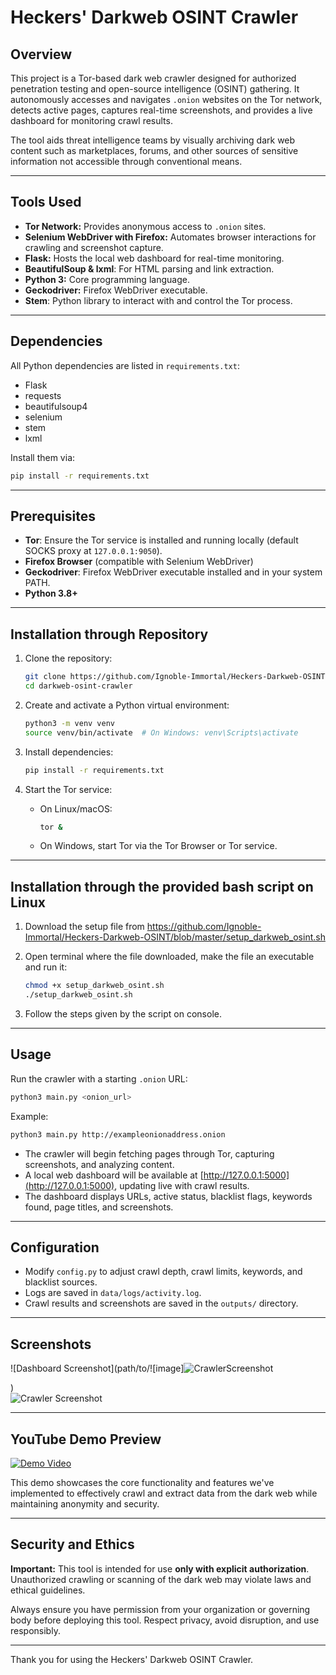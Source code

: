 # Heckers' Darkweb OSINT Crawler

## Overview

This project is a Tor-based dark web crawler designed for authorized penetration testing and open-source intelligence (OSINT) gathering. It autonomously accesses and navigates `.onion` websites on the Tor network, detects active pages, captures real-time screenshots, and provides a live dashboard for monitoring crawl results.

The tool aids threat intelligence teams by visually archiving dark web content such as marketplaces, forums, and other sources of sensitive information not accessible through conventional means.

---

## Tools Used

- **Tor Network:** Provides anonymous access to `.onion` sites.
- **Selenium WebDriver with Firefox:** Automates browser interactions for crawling and screenshot capture.
- **Flask:** Hosts the local web dashboard for real-time monitoring.
- **BeautifulSoup & lxml**: For HTML parsing and link extraction.
- **Python 3:** Core programming language.
- **Geckodriver:** Firefox WebDriver executable.
- **Stem**: Python library to interact with and control the Tor process.

---

## Dependencies

All Python dependencies are listed in `requirements.txt`:

- Flask
- requests
- beautifulsoup4
- selenium
- stem
- lxml

Install them via:

```bash
pip install -r requirements.txt
```

---

## Prerequisites

- **Tor**: Ensure the Tor service is installed and running locally (default SOCKS proxy at `127.0.0.1:9050`).
- **Firefox Browser** (compatible with Selenium WebDriver)
- **Geckodriver**: Firefox WebDriver executable installed and in your system PATH.
- **Python 3.8+**

---

## Installation through Repository

1. Clone the repository:

   ```bash
   git clone https://github.com/Ignoble-Immortal/Heckers-Darkweb-OSINT.git
   cd darkweb-osint-crawler
   ```

2. Create and activate a Python virtual environment:

   ```bash
   python3 -m venv venv
   source venv/bin/activate  # On Windows: venv\Scripts\activate
   ```

3. Install dependencies:

   ```bash
   pip install -r requirements.txt
   ```

4. Start the Tor service:

   - On Linux/macOS:

     ```bash
     tor &
     ```

   - On Windows, start Tor via the Tor Browser or Tor service.

---

## Installation through the provided bash script on Linux

1. Download the setup file from https://github.com/Ignoble-Immortal/Heckers-Darkweb-OSINT/blob/master/setup_darkweb_osint.sh

2. Open terminal where the file downloaded, make the file an executable and run it:

    ```bash
    chmod +x setup_darkweb_osint.sh
    ./setup_darkweb_osint.sh
    ```
3. Follow the steps given by the script on console.

---

## Usage

Run the crawler with a starting `.onion` URL:

```bash
python3 main.py <onion_url>
```

Example:

```bash
python3 main.py http://exampleonionaddress.onion
```

- The crawler will begin fetching pages through Tor, capturing screenshots, and analyzing content.
- A local web dashboard will be available at [http://127.0.0.1:5000](http://127.0.0.1:5000), updating live with crawl results.
- The dashboard displays URLs, active status, blacklist flags, keywords found, page titles, and screenshots.

---

## Configuration

- Modify `config.py` to adjust crawl depth, crawl limits, keywords, and blacklist sources.
- Logs are saved in `data/logs/activity.log`.
- Crawl results and screenshots are saved in the `outputs/` directory.

---

## Screenshots

![Dashboard Screenshot](path/to/![image]![CrawlerScreenshot](https://github.com/user-attachments/assets/bcad8657-45d7-4818-8f58-874b2f1f289e)

)  
![Crawler Screenshot](path/to/![image](https://github.com/user-attachments/assets/76e93bbe-9478-42f7-a93d-07992a0ad217)
)

---

## YouTube Demo Preview

[![Demo Video](path/to/video_thumbnail.png)](https://www.youtube.com/watch?v=RXVBT_HXq7w)

This demo showcases the core functionality and features we've implemented
to effectively crawl and extract data from the dark web while
maintaining anonymity and security.

---

## Security and Ethics

**Important:** This tool is intended for use **only with explicit authorization**. Unauthorized crawling or scanning of the dark web may violate laws and ethical guidelines.

Always ensure you have permission from your organization or governing body before deploying this tool. Respect privacy, avoid disruption, and use responsibly.

---

Thank you for using the Heckers' Darkweb OSINT Crawler.
